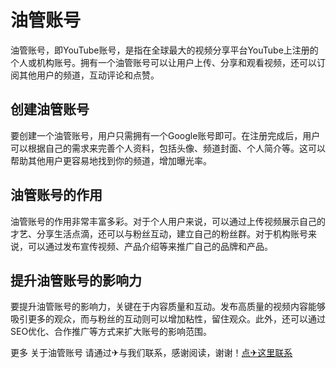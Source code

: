 # 油管账号

油管账号，即YouTube账号，是指在全球最大的视频分享平台YouTube上注册的个人或机构账号。拥有一个油管账号可以让用户上传、分享和观看视频，还可以订阅其他用户的频道，互动评论和点赞。

## 创建油管账号

要创建一个油管账号，用户只需拥有一个Google账号即可。在注册完成后，用户可以根据自己的需求来完善个人资料，包括头像、频道封面、个人简介等。这可以帮助其他用户更容易地找到你的频道，增加曝光率。

## 油管账号的作用

油管账号的作用非常丰富多彩。对于个人用户来说，可以通过上传视频展示自己的才艺、分享生活点滴，还可以与粉丝互动，建立自己的粉丝群。对于机构账号来说，可以通过发布宣传视频、产品介绍等来推广自己的品牌和产品。

## 提升油管账号的影响力

要提升油管账号的影响力，关键在于内容质量和互动。发布高质量的视频内容能够吸引更多的观众，而与粉丝的互动则可以增加粘性，留住观众。此外，还可以通过SEO优化、合作推广等方式来扩大账号的影响范围。

更多 关于油管账号 请通过✈与我们联系，感谢阅读，谢谢！[点✈这里联系](https://www.k02.cc)
